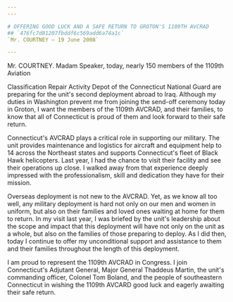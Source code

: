 ```yaml
---
---

# OFFERING GOOD LUCK AND A SAFE RETURN TO GROTON'S 1109TH AVCRAD
## `476fc7d81207fbddf6c569add6a74a1c`
`Mr. COURTNEY — 19 June 2008`

---
```



Mr. COURTNEY. Madam Speaker, today, nearly 150 members of the 1109th 
Aviation


Classification Repair Activity Depot of the Connecticut National Guard 
are preparing for the unit's second deployment abroad to Iraq. Although 
my duties in Washington prevent me from joining the send-off ceremony 
today in Groton, I want the members of the 1109th AVCRAD, and their 
families, to know that all of Connecticut is proud of them and look 
forward to their safe return.

Connecticut's AVCRAD plays a critical role in supporting our 
military. The unit provides maintenance and logistics for aircraft and 
equipment help to 14 across the Northeast states and supports 
Connecticut's fleet of Black Hawk helicopters. Last year, I had the 
chance to visit their facility and see their operations up close. I 
walked away from that experience deeply impressed with the 
professionalism, skill and dedication they have for their mission.

Overseas deployment is not new to the AVCRAD. Yet, as we know all too 
well, any military deployment is hard not only on our men and women in 
uniform, but also on their families and loved ones waiting at home for 
them to return. In my visit last year, I was briefed by the unit's 
leadership about the scope and impact that this deployment will have 
not only on the unit as a whole, but also on the families of those 
preparing to deploy. As I did then, today I continue to offer my 
unconditional support and assistance to them and their families 
throughout the length of this deployment.

I am proud to represent the 1109th AVCRAD in Congress. I join 
Connecticut's Adjutant General, Major General Thaddeus Martin, the 
unit's commanding officer, Colonel Tom Boland, and the people of 
southeastern Connecticut in wishing the 1109th AVCARD good luck and 
eagerly awaiting their safe return.
